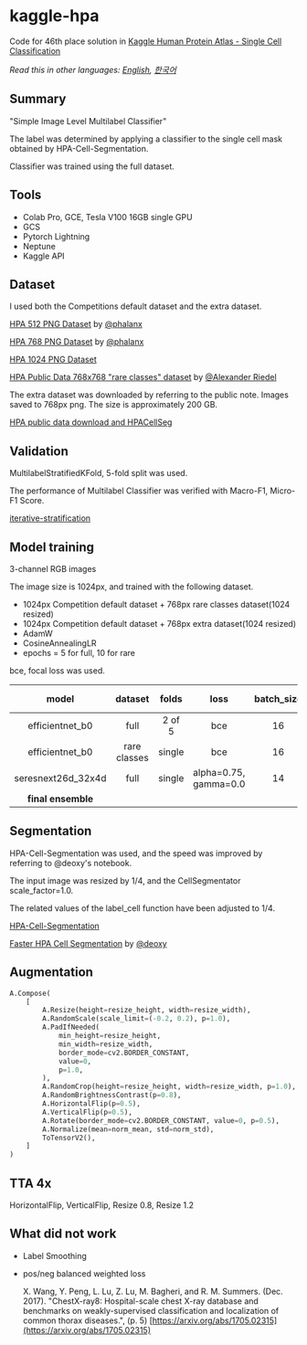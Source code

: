 # kaggle-hpa

Code for 46th place solution in [Kaggle Human Protein Atlas - Single Cell Classification](https://www.kaggle.com/c/hpa-single-cell-image-classification)

*Read this in other languages: [English](https://github.com/sunghyunjun/kaggle-hpa/blob/main/README.md), [한국어](https://github.com/sunghyunjun/kaggle-hpa/blob/main/README.ko.md)*

## Summary

"Simple Image Level Multilabel Classifier"

The label was determined by applying a classifier to the single cell mask obtained by HPA-Cell-Segmentation.

Classifier was trained using the full dataset.

## Tools

- Colab Pro, GCE, Tesla V100 16GB single GPU
- GCS
- Pytorch Lightning
- Neptune
- Kaggle API

## Dataset

I used both the Competitions default dataset and the extra dataset.

[HPA 512 PNG Dataset](https://www.kaggle.com/phalanx/hpa-512512) by [@phalanx](https://www.kaggle.com/phalanx)

[HPA 768 PNG Dataset](https://www.kaggle.com/phalanx/hpa-768768) by [@phalanx](https://www.kaggle.com/phalanx)

[HPA 1024 PNG Dataset](https://www.kaggle.com/sunghyunjun/hpa-1024-png-dataset)

[HPA Public Data 768x768 "rare classes" dataset](https://www.kaggle.com/c/hpa-single-cell-image-classification/discussion/223822) by [@Alexander Riedel](https://www.kaggle.com/alexanderriedel)

The extra dataset was downloaded by referring to the public note.
Images saved to 768px png. The size is approximately 200 GB.

[HPA public data download and HPACellSeg](https://www.kaggle.com/lnhtrang/hpa-public-data-download-and-hpacellseg)

## Validation

MultilabelStratifiedKFold, 5-fold split was used.

The performance of Multilabel Classifier was verified with Macro-F1, Micro-F1 Score.

[iterative-stratification](https://github.com/trent-b/iterative-stratification)

## Model training

3-channel RGB images

The image size is 1024px, and trained with the following dataset.

- 1024px Competition default dataset + 768px rare classes dataset(1024 resized)
- 1024px Competition default dataset + 768px extra dataset(1024 resized)
- AdamW
- CosineAnnealingLR
- epochs = 5 for full, 10 for rare

bce, focal loss was used.

|model|dataset|folds|loss|batch_size|init_lr|weight_decay|macro F1|micro F1|public LB|private LB|
|:-:|:-:|:-:|:-:|:-:|:-:|:-:|:-:|:-:|:-:|:-:|
|efficientnet_b0|full|2 of 5|bce|16|6.0e-4|1.0e-5|0.7663|0.8171|0.454|0.429|
|efficientnet_b0|rare classes|single|bce|16|6.0e-4|1.0e-5|0.8154|0.8368|0.394|0.360|
|seresnext26d_32x4d|full|single|alpha=0.75, gamma=0.0|14|6.5e-5|1.0e-5|0.7317|0.7956|0.381|0.335|
|**final ensemble**|||||||||**0.471**|**0.433**|

## Segmentation

HPA-Cell-Segmentation was used, and the speed was improved by referring to @deoxy's notebook.

The input image was resized by 1/4, and the CellSegmentator scale_factor=1.0.

The related values of the label_cell function have been adjusted to 1/4.

[HPA-Cell-Segmentation](https://github.com/CellProfiling/HPA-Cell-Segmentation)

[Faster HPA Cell Segmentation](https://www.kaggle.com/linshokaku/faster-hpa-cell-segmentation)
by [@deoxy](https://www.kaggle.com/linshokaku)

## Augmentation

```python
A.Compose(
    [
        A.Resize(height=resize_height, width=resize_width),
        A.RandomScale(scale_limit=(-0.2, 0.2), p=1.0),
        A.PadIfNeeded(
            min_height=resize_height,
            min_width=resize_width,
            border_mode=cv2.BORDER_CONSTANT,
            value=0,
            p=1.0,
        ),
        A.RandomCrop(height=resize_height, width=resize_width, p=1.0),
        A.RandomBrightnessContrast(p=0.8),
        A.HorizontalFlip(p=0.5),
        A.VerticalFlip(p=0.5),
        A.Rotate(border_mode=cv2.BORDER_CONSTANT, value=0, p=0.5),
        A.Normalize(mean=norm_mean, std=norm_std),
        ToTensorV2(),
    ]
)
```

## TTA 4x

HorizontalFlip, VerticalFlip, Resize 0.8, Resize 1.2

## What did not work

- Label Smoothing

- pos/neg balanced weighted loss

    X. Wang, Y. Peng, L. Lu, Z. Lu, M. Bagheri, and R. M. Summers.
(Dec. 2017). "ChestX-ray8: Hospital-scale chest X-ray database and
benchmarks on weakly-supervised classification and localization of common thorax diseases.", (p. 5) [https://arxiv.org/abs/1705.02315](https://arxiv.org/abs/1705.02315)
